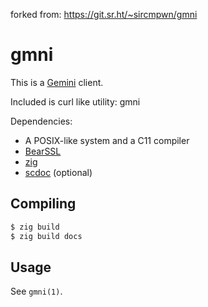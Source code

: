 forked from: https://git.sr.ht/~sircmpwn/gmni

# gmni
This is a [Gemini](https://gemini.circumlunar.space/) client.

Included is curl like utility: gmni

Dependencies:
- A POSIX-like system and a C11 compiler
- [BearSSL](https://www.bearssl.org/index.html)
- [zig](https://ziglang.org/)
- [scdoc](https://sr.ht/~sircmpwn/scdoc/) (optional)

## Compiling
```bash
$ zig build
$ zig build docs
```

## Usage

See `gmni(1)`.
